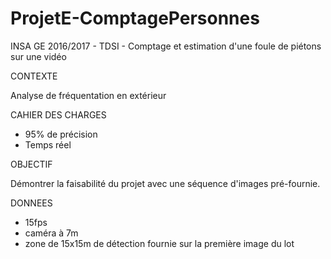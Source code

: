 # ProjetE-ComptagePersonnes
INSA GE 2016/2017 - TDSI - Comptage et estimation d'une foule de piétons sur une vidéo


CONTEXTE

Analyse de fréquentation en extérieur

CAHIER DES CHARGES
- 95% de précision
- Temps réel

OBJECTIF 

Démontrer la faisabilité du projet avec une séquence d'images pré-fournie.

DONNEES
- 15fps
- caméra à 7m
- zone de 15x15m de détection fournie sur la première image du lot

